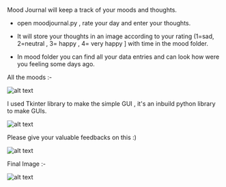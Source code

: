 Mood Journal will keep a track of your moods and thoughts.

* open moodjournal.py , rate your day and enter your thoughts.

* It will store your thoughts in an image according to your rating (1=sad, 2=neutral , 3= happy , 4= very happy ] with time in the mood folder.

* In mood folder you can find all your data entries and can look how were you feeling some days ago.

All the moods :-

![alt text](https://static.us.edusercontent.com/files/Q7E4RDUMA7F4tTdYzOatH8Bw)


I used Tkinter library to make the simple GUI , it's an inbuild python library to make GUIs.

![alt text](https://static.us.edusercontent.com/files/ZBoPnOy7KlbVdcNgUOwmcWPd)

Please give your valuable feedbacks on this :)

![alt text](https://static.us.edusercontent.com/files/hqrG51o4rzi8zahqCGZvRqTV)

Final Image :-

![alt text](https://static.us.edusercontent.com/files/58ub4cgEJS2C8RxEz4AMGyJC)

